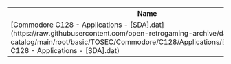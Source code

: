 <table>
<tr><th>Name</th><th>Size</th></tr>
<tr><td>
[Commodore C128 - Applications - [SDA].dat](https://raw.githubusercontent.com/open-retrogaming-archive/dat-catalog/main/root/basic/TOSEC/Commodore/C128/Applications/[SDA]/Commodore C128 - Applications - [SDA].dat)
</td><td>2222</td></tr>
</table>
